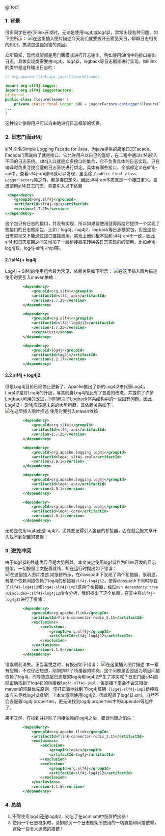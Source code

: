 @[toc]
### 1. 背景
很多同学在进行Flink开发时，无论是使用log4j或log4j2，常常出现各种问题，如下图所示：
![在这里插入图片描述](https://img-blog.csdnimg.cn/20200613221650354.jpg?x-oss-process=image/watermark,type_ZmFuZ3poZW5naGVpdGk,shadow_10,text_aHR0cHM6Ly9ibG9nLmNzZG4ubmV0L2ExMjQwNDY2MTk2,size_16,color_FFFFFF,t_70#pic_center)今天我们就要拨开云雾见天日，聊聊日志相关的知识，搞清楚这些报错的原因。

众所周知，现代框架都是用门面模式进行日志输出，例如使用Slf4j中的接口输出日志，具体实现类需要由log4j，log4j2，logback等日志框架进行实现，如Flink的类中是这样输出日志的：

```java
// org.apache.flink.api.java.ClosureCleaner

import org.slf4j.Logger;
import org.slf4j.LoggerFactory;
@Internal
public class ClosureCleaner {
	private static final Logger LOG = LoggerFactory.getLogger(ClosureCleaner.class);
...
}
```
这种设计使得用户可以自由地进行日志框架的切换。

### 2. 日志门面slf4j
slf4j全名Simple Logging Facade for Java，为java提供的简单日志Facade。Facade门面说白了就是接口。它允许用户以自己的喜好，在工程中通过slf4j接入不同的日志系统。slf4j入口就是众多接口的集合，它不负责具体的日志实现，只在编译时负责寻找合适的日志系统进行绑定。具体有哪些接口，全部都定义在slf4j-api中。查看slf4j-api源码就可以发现，里面除了`public final class LoggerFactory`类之外，都是接口定义。因此slf4j-api本质就是一个接口定义。要想使用slf4j日志门面，需要引入以下依赖

```xml
 <dependency>
	<groupId>org.slf4j</groupId>
	<artifactId>slf4j-api</artifactId>
	<version>1.7.25</version>
</dependency>
```

这个包只有日志的接口，并没有实现，所以如果要使用就得再给它提供一个实现了些接口的日志框架包，比如：log4j，log4j2，logback等日志框架包，但是这些日志实现又不能通过接口直接调用，实现上他们根本就和slf4j-api不一致，因此slf4j和日志框架之间又增加了一层桥接器来转换各日志实现包的使用，比如slf4j-log4j12，log4j-slf4j-impl等。

#### 2.1 slf4j + log4j
Log4j + Slf4j的使用组合最为常见，依赖关系如下所示：
![在这里插入图片描述](https://img-blog.csdnimg.cn/20200613215609174.png#pic_center)
使用时要引入maven依赖：

```xml
        <dependency>
            <groupId>org.slf4j</groupId>
            <artifactId>slf4j-api</artifactId>
            <version>1.7.25</version>
        </dependency>

        <dependency>
            <groupId>org.slf4j</groupId>
            <artifactId>slf4j-log4j12</artifactId>
            <version>1.7.25</version>
            <scope>test</scope>
        </dependency>

        <dependency>
            <groupId>log4j</groupId>
            <artifactId>log4j</artifactId>
            <version>1.2.17</version>
        </dependency>
```
#### 2.2 slf4j + log4j2
但是Log4j目前已经停止更新了。Apache推出了新的Log4j2来代替Log4j，Log4j2是对Log4j的升级，与其前身Log4j相比有了显着的改进，并提供了许多Logback可用的改进，同时解决了Logback体系结构中的一些固有问题。因此，Log4j2 + Slf4j应该是未来的大势所趋。其依赖关系如下：
![在这里插入图片描述](https://img-blog.csdnimg.cn/20200613220440479.png#pic_center)
使用时要引入maven依赖：

```xml
        <dependency>
            <groupId>org.slf4j</groupId>
            <artifactId>slf4j-api</artifactId>
            <version>1.7.25</version>
        </dependency>

        <dependency>
            <groupId>org.apache.logging.log4j</groupId>
            <artifactId>log4j-slf4j-impl</artifactId>
            <version>2.9.1</version>
        </dependency>

        <dependency>
            <groupId>org.apache.logging.log4j</groupId>
            <artifactId>log4j-api</artifactId>
            <version>2.9.1</version>
        </dependency>

        <dependency>
            <groupId>org.apache.logging.log4j</groupId>
            <artifactId>log4j-core</artifactId>
            <version>2.9.1</version>
        </dependency>
```
无论是使用log4j还是log4j2，尤其要记得引入各自的桥接器，否在就会报文章开头找不到配置的错误！
### 3. 避免冲突
由于log4j2的性能优异且是大势所趋，本文决定使用log4j2作为Flink开发的日志框架，一切按照上文配置就绪，却在运行时抛出如下错误：
![在这里插入图片描述](https://img-blog.csdnimg.cn/20200613222742399.jpg?x-oss-process=image/watermark,type_ZmFuZ3poZW5naGVpdGk,shadow_10,text_aHR0cHM6Ly9ibG9nLmNzZG4ubmV0L2ExMjQwNDY2MTk2,size_16,color_FFFFFF,t_70#pic_center)
如报错所示，在classpath下发现了两个桥接器，很明显，有某个依赖间接依赖了log4j的桥接器`slf4j-log4j12`，使得classpath下同时存在了`slf4j-log4j12`和`log4j-slf4j-impl`这两个桥接器，经过`mvn dependency:tree -Dincludes=:slf4j-log4j12`命令分析，我们找出了这个依赖，在其中将`slf4j-log4j12`进行了排除：

```xml
        <dependency>
            <groupId>org.apache.flink</groupId>
            <artifactId>flink-connector-redis_2.11</artifactId>
            <exclusions>
                <exclusion>
                    <groupId>org.slf4j</groupId>
                    <artifactId>slf4j-log4j12</artifactId>
                </exclusion>
            </exclusions>
            <version>1.1.5</version>
        </dependency>
```
错误顺利消失，正当喜悦之时，有报出如下错误：
![在这里插入图片描述](https://img-blog.csdnimg.cn/20200613223250295.jpg#pic_center)
乍一看有些懵，不过仔细想想，刚刚排除了桥接器的冲突，这个问题是否是因为项目间接依赖了log4j，而导致底层日志框架log4j和log4j2产生了冲突呢？日志门面slf4j虽然正确找到了log4j2的桥接器`log4j-slf4j-impl`，但是接下来会不会又根据maven的短路优先原则，歪打正着地找到了log4j框架（`log4j-slf4j-impl`桥接器本应去寻找log4j2框架）？本文意图使用log4j2，因此配置了log4j2.xml，自然不会去配置log4j.properties，更无法找到log4j.properties中的appender等组件了。

果不其然，在找到并排除了间接依赖的log4j之后，错误也随之消失：

```xml
        <dependency>
            <groupId>org.apache.flink</groupId>
            <artifactId>flink-connector-redis_2.11</artifactId>
            <exclusions>
                <exclusion>
                    <groupId>log4j</groupId>
                    <artifactId>log4j</artifactId>
                </exclusion>
                <exclusion>
                    <groupId>org.slf4j</groupId>
                    <artifactId>slf4j-log4j12</artifactId>
                </exclusion>
            </exclusions>
            <version>1.1.5</version>
        </dependency>
```

### 4. 总结
1. 不管使用log4j还是log4j2，别忘了在pom.xml中配置桥接器！
2. 使用一个日志框架时，请排除另一个日志框架所使用的一切直接和间接依赖，避免一些令人迷惑的报错！